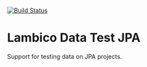 [![Build Status](https://travis-ci.com/lambico/lambico-datatest.svg?branch=master)](https://travis-ci.com/lambico/lambico-datatest)

# Lambico Data Test JPA

Support for testing data on JPA projects.
